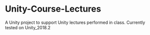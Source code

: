 # Unity-Course-Lectures
A Unity project to support Unity lectures performed in class.
Currently tested on Unity_2018.2
